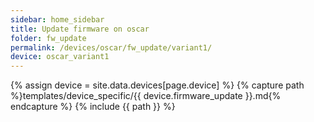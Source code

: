 ```yaml
---
sidebar: home_sidebar
title: Update firmware on oscar
folder: fw_update
permalink: /devices/oscar/fw_update/variant1/
device: oscar_variant1
---
```

{% assign device = site.data.devices[page.device] %}
{% capture path %}templates/device_specific/{{ device.firmware_update }}.md{% endcapture %}
{% include {{ path }} %}

